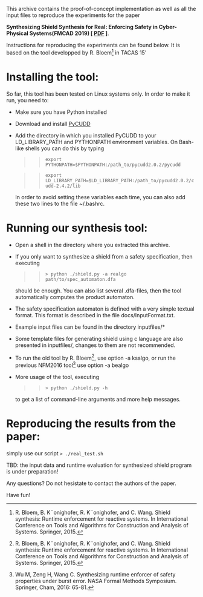 This archive contains the proof-of-concept implementation as well as all the 
input files to reproduce the experiments for the paper 

**Synthesizing 
Shield Synthesis for Real: Enforcing Safety in Cyber-Physical Systems(FMCAD 2019) [ [PDF](./docs/WuWDW19.pdf) ]**. 

Instructions for reproducing the experiments can be found below. 
It is based on the tool developped by R. Bloem[^1] in TACAS 15'

Installing the tool:
====================
So far, this tool has been tested on Linux systems only. In order to 
make it run, you need to:

 - Make sure you have Python installed
 - Download and install [PyCUDD](http://bears.ece.ucsb.edu/pycudd.html) 
 - Add the directory in which you installed PyCUDD to your 
   LD_LIBRARY_PATH and PYTHONPATH environment variables. 
   On Bash-like shells you can do this by typing
   
   >> `export PYTHONPATH=$PYTHONPATH:/path_to/pycudd2.0.2/pycudd`

   >> `export LD_LIBRARY_PATH=$LD_LIBRARY_PATH:/path_to/pycudd2.0.2/cudd-2.4.2/lib`
   
   In order to avoid setting these variables each time, you can also add these
   two lines to the file ~/.bashrc.
 
Running our synthesis tool:
===========================
 - Open a shell in the directory where you extracted this archive. 
 - If you only want to synthesize a shield from a safety specification, then
   executing

   >> `> python ./shield.py -a realgo path/to/spec_automaton.dfa`
   
   should be enough. You can also list several .dfa-files, then the tool
   automatically computes the product automaton. 

 - The safety specification automaton is defined with a very simple textual
   format. This format is described in the file docs/InputFormat.txt.

 - Example input files can be found in the directory inputfiles/*

 - Some template files for generating shield using c language are also presented in inputfiles/, changes to them are not recommended.

 - To run the old tool by R. Bloem[^1], use option -a ksalgo, or run the previous NFM2016 tool[^2] use option -a bealgo

 - More usage of the tool, executing
 
   >> `> python ./shield.py -h`
   
   to get a list of command-line arguments and more help messages.
 
Reproducing the results from the paper:
=======================================
simply use our script `> ./real_test.sh` 

TBD: the input data and runtime evaluation for synthesized shield program is under preparation!
  

Any questions? Do not hesistate to contact the authors of the paper.

Have fun!


[^1]: R. Bloem, B. K¨onighofer, R. K¨onighofer, and C. Wang. Shield synthesis: Runtime enforcement
for reactive systems. In International Conference on Tools and Algorithms for Construction
and Analysis of Systems. Springer, 2015.

[^2]: Wu M, Zeng H, Wang C. Synthesizing runtime enforcer of safety properties under burst error. NASA Formal Methods Symposium. Springer, Cham, 2016: 65-81. 
